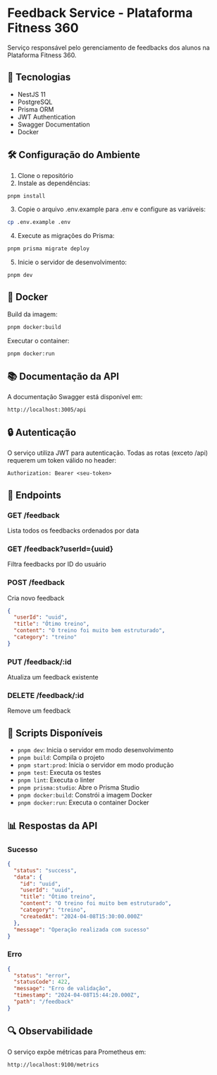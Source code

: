 # Feedback Service - Plataforma Fitness 360

Serviço responsável pelo gerenciamento de feedbacks dos alunos na Plataforma Fitness 360.

## 🚀 Tecnologias

- NestJS 11
- PostgreSQL
- Prisma ORM
- JWT Authentication
- Swagger Documentation
- Docker

## 🛠️ Configuração do Ambiente

1. Clone o repositório
2. Instale as dependências:
```bash
pnpm install
```

3. Copie o arquivo .env.example para .env e configure as variáveis:
```bash
cp .env.example .env
```

4. Execute as migrações do Prisma:
```bash
pnpm prisma migrate deploy
```

5. Inicie o servidor de desenvolvimento:
```bash
pnpm dev
```

## 🐳 Docker

Build da imagem:
```bash
pnpm docker:build
```

Executar o container:
```bash
pnpm docker:run
```

## 📚 Documentação da API

A documentação Swagger está disponível em:
```
http://localhost:3005/api
```

## 🔒 Autenticação

O serviço utiliza JWT para autenticação. Todas as rotas (exceto /api) requerem um token válido no header:
```
Authorization: Bearer <seu-token>
```

## 📝 Endpoints

### GET /feedback
Lista todos os feedbacks ordenados por data

### GET /feedback?userId={uuid}
Filtra feedbacks por ID do usuário

### POST /feedback
Cria novo feedback
```json
{
  "userId": "uuid",
  "title": "Ótimo treino",
  "content": "O treino foi muito bem estruturado",
  "category": "treino"
}
```

### PUT /feedback/:id
Atualiza um feedback existente

### DELETE /feedback/:id
Remove um feedback

## 🧪 Scripts Disponíveis

- `pnpm dev`: Inicia o servidor em modo desenvolvimento
- `pnpm build`: Compila o projeto
- `pnpm start:prod`: Inicia o servidor em modo produção
- `pnpm test`: Executa os testes
- `pnpm lint`: Executa o linter
- `pnpm prisma:studio`: Abre o Prisma Studio
- `pnpm docker:build`: Constrói a imagem Docker
- `pnpm docker:run`: Executa o container Docker

## 📊 Respostas da API

### Sucesso
```json
{
  "status": "success",
  "data": {
    "id": "uuid",
    "userId": "uuid",
    "title": "Ótimo treino",
    "content": "O treino foi muito bem estruturado",
    "category": "treino",
    "createdAt": "2024-04-08T15:30:00.000Z"
  },
  "message": "Operação realizada com sucesso"
}
```

### Erro
```json
{
  "status": "error",
  "statusCode": 422,
  "message": "Erro de validação",
  "timestamp": "2024-04-08T15:44:20.000Z",
  "path": "/feedback"
}
```

## 🔍 Observabilidade

O serviço expõe métricas para Prometheus em:
```
http://localhost:9100/metrics
``` 